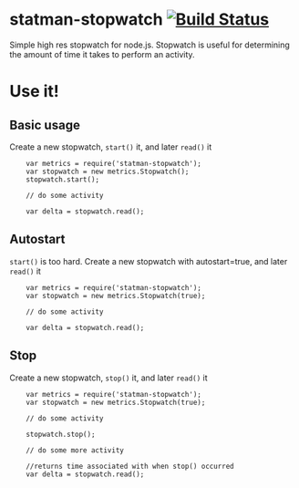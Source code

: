 # statman-stopwatch [![Build Status](https://travis-ci.org/jasonray/statman-stopwatch.svg?branch=master)](https://travis-ci.org/jasonray/statman-stopwatch)




Simple high res stopwatch for node.js.  Stopwatch is useful for determining the amount of time it takes to perform an activity.


Use it!
=======

Basic usage
-----------
Create a new stopwatch, `start()` it, and later `read()` it
```
    var metrics = require('statman-stopwatch');
    var stopwatch = new metrics.Stopwatch();
    stopwatch.start();

    // do some activity

    var delta = stopwatch.read();
 ```

Autostart
---------
`start()` is too hard.  Create a new stopwatch with autostart=true, and later `read()` it
```
    var metrics = require('statman-stopwatch');
    var stopwatch = new metrics.Stopwatch(true);

    // do some activity

    var delta = stopwatch.read();
 ```

Stop
----
Create a new stopwatch, `stop()` it, and later `read()` it
```
    var metrics = require('statman-stopwatch');
    var stopwatch = new metrics.Stopwatch(true);

    // do some activity

    stopwatch.stop();

    // do some more activity

	//returns time associated with when stop() occurred
    var delta = stopwatch.read();
 ```
